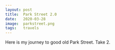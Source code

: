 ```yaml
---
layout: post
title:  Park Street 2.0
date:   2020-03-28
image:  parkstreet.png
tags:   travels
---
```

Here is my journey to good old Park Street. Take 2.




